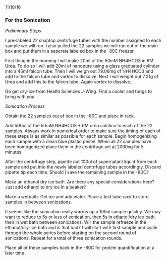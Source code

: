 11/18/16

### For the Sonication

_Preliminary Steps_

I pre-labeled 22 snaptop centrifuge tubes with the number assigned to each sample we will run. I also pulled the 22 samples we will run out of the main box and put them in a seperate labeled box in the -80C freezer.

First thing in the morning I will make 20ml of the 50mM NH4HCO3 in 6M Urea. To do so I will add 20ml of nanopure using a glass graduated cylinder into a 45ml falcon tube. Then I will weigh out 79.06mg of NH4HCO3 and add to the falcon tube and vortex to dissolve. Next I will weight out 7.21g of Urea and add this to the falcon tube. Again vortex to dissolve.

Go get dry-ice from Health Sciences J-Wing. Find a cooler and tongs to bring with you.

_Sonication Process_

Obtain the 22 samples out of box in the -80C and place in rack.

Add 500ul of the 50mM NH4HCO3 + 6M urea solution to each of the 22 samples. Always work in numerical order to make sure the timing of each of these steps is as similar as possible for each sample. Begin homogenizing each sample with a clean blue plastic pestel. When all 22 samples have been homogenized place them in the centrifuge set at 2000xg for 5 minutes.

After the centrifuge step, pipette out 100ul of supernatant liquid from each sample and put into the newly labeled centrifuge tubes accordingly. Discard pipette tip each time. Should I save the remaining sample in the -80C? 

Make an ethanol dry ice bath. Are there any special considerations here? Just add ethanol to dry ice in a beaker?

Make a wetbath. Get ice and add water. Place a test tube rack to store samples in between sonications.

It seems like the sonication really warms up a 100ul sample quickly. We may want to reduce to 5s or less of sonication, then 5s in ethanol/dry ice bath, then in wet bath between sonications. Will the sample refreeze in the ethanol/dry-ice bath and is that bad? I will start with first sample and cycle through the whole series before starting on the second round of sonications. Repeat for a total of three sonication rounds.

Place all of these samples back in the -80C for protein quantification at a later time.
